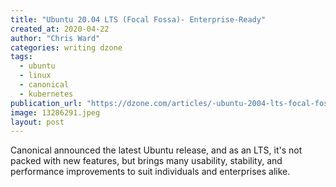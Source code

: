 ```yaml
---
title: "Ubuntu 20.04 LTS (Focal Fossa)- Enterprise-Ready"
created_at: 2020-04-22
author: "Chris Ward"
categories: writing dzone
tags: 
  - ubuntu
  - linux
  - canonical
  - kubernetes
publication_url: "https://dzone.com/articles/-ubuntu-2004-lts-focal-fossa-enterprise-ready"
image: 13286291.jpeg
layout: post
---
```

Canonical announced the latest Ubuntu release, and as an LTS, it's not packed with new features, but brings many usability, stability, and performance improvements to suit individuals and enterprises alike.

